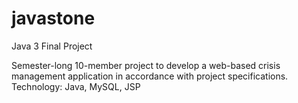 # javastone
Java 3 Final Project

Semester-long 10-member project to develop a web-based crisis management application in accordance with project specifications.
Technology: Java, MySQL, JSP
